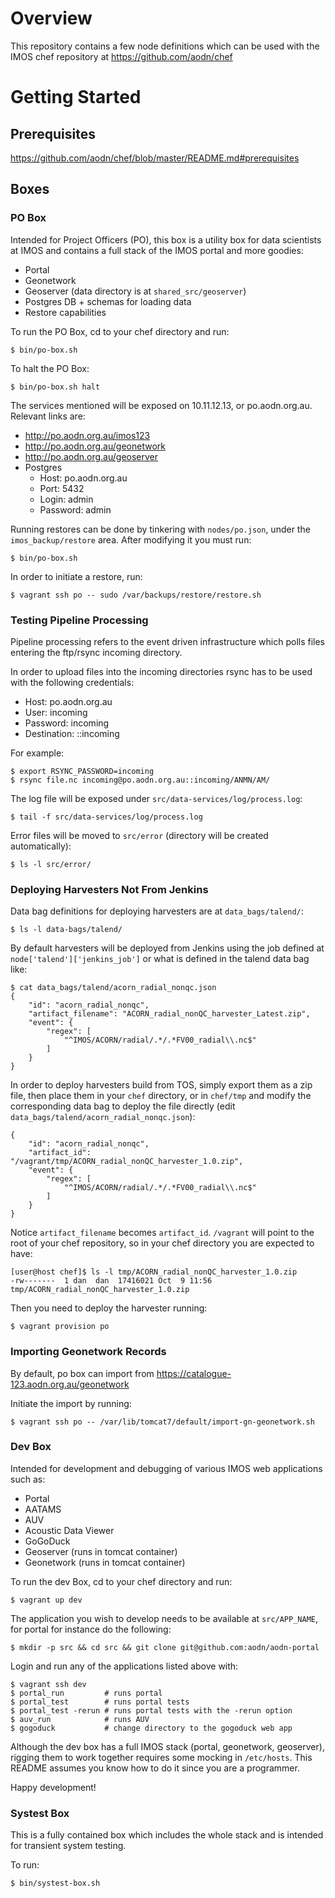 # Overview

This repository contains a few node definitions which can be used with the IMOS
chef repository at https://github.com/aodn/chef

# Getting Started

## Prerequisites

https://github.com/aodn/chef/blob/master/README.md#prerequisites

## Boxes

### PO Box

Intended for Project Officers (PO), this box is a utility box for data
scientists at IMOS and contains a full stack of the IMOS portal and more
goodies:
 * Portal
 * Geonetwork
 * Geoserver (data directory is at `shared_src/geoserver`)
 * Postgres DB + schemas for loading data
 * Restore capabilities

To run the PO Box, cd to your chef directory and run:
```
$ bin/po-box.sh
```

To halt the PO Box:
```
$ bin/po-box.sh halt
```

The services mentioned will be exposed on 10.11.12.13, or po.aodn.org.au.
Relevant links are:
 * http://po.aodn.org.au/imos123
 * http://po.aodn.org.au/geonetwork
 * http://po.aodn.org.au/geoserver
 * Postgres
   * Host: po.aodn.org.au
   * Port: 5432
   * Login: admin
   * Password: admin

Running restores can be done by tinkering with `nodes/po.json`, under the
`imos_backup/restore` area. After modifying it you must run:
```
$ bin/po-box.sh
```

In order to initiate a restore, run:
```
$ vagrant ssh po -- sudo /var/backups/restore/restore.sh
```

### Testing Pipeline Processing

Pipeline processing refers to the event driven infrastructure which polls files
entering the ftp/rsync incoming directory.

In order to upload files into the incoming directories rsync has to be used
with the following credentials:
 * Host: po.aodn.org.au
 * User: incoming
 * Password: incoming
 * Destination: ::incoming

For example:
```
$ export RSYNC_PASSWORD=incoming
$ rsync file.nc incoming@po.aodn.org.au::incoming/ANMN/AM/
```

The log file will be exposed under `src/data-services/log/process.log`:
```
$ tail -f src/data-services/log/process.log
```

Error files will be moved to `src/error` (directory will be created automatically):
```
$ ls -l src/error/
```

### Deploying Harvesters Not From Jenkins

Data bag definitions for deploying harvesters are at `data_bags/talend/`:
```
$ ls -l data-bags/talend/
```

By default harvesters will be deployed from Jenkins using the job defined at
`node['talend']['jenkins_job']` or what is defined in the talend data bag like:
```
$ cat data_bags/talend/acorn_radial_nonqc.json
{
    "id": "acorn_radial_nonqc",
    "artifact_filename": "ACORN_radial_nonQC_harvester_Latest.zip",
    "event": {
        "regex": [
            "^IMOS/ACORN/radial/.*/.*FV00_radial\\.nc$"
        ]
    }
}
```

In order to deploy harvesters build from TOS, simply export them as a zip file,
then place them in your `chef` directory, or in `chef/tmp` and modify the
corresponding data bag to deploy the file directly (edit
`data_bags/talend/acorn_radial_nonqc.json`):
```
{
    "id": "acorn_radial_nonqc",
    "artifact_id": "/vagrant/tmp/ACORN_radial_nonQC_harvester_1.0.zip",
    "event": {
        "regex": [
            "^IMOS/ACORN/radial/.*/.*FV00_radial\\.nc$"
        ]
    }
}
```

Notice `artifact_filename` becomes `artifact_id`. `/vagrant` will point to the
root of your chef repository, so in your chef directory you are expected to
have:
```
[user@host chef]$ ls -l tmp/ACORN_radial_nonQC_harvester_1.0.zip 
-rw-------  1 dan  dan  17416021 Oct  9 11:56 tmp/ACORN_radial_nonQC_harvester_1.0.zip
```

Then you need to deploy the harvester running:
```
$ vagrant provision po
```

### Importing Geonetwork Records

By default, po box can import from https://catalogue-123.aodn.org.au/geonetwork

Initiate the import by running:
```
$ vagrant ssh po -- /var/lib/tomcat7/default/import-gn-geonetwork.sh
```

### Dev Box

Intended for development and debugging of various IMOS web applications such as:
 * Portal
 * AATAMS
 * AUV
 * Acoustic Data Viewer
 * GoGoDuck
 * Geoserver (runs in tomcat container)
 * Geonetwork (runs in tomcat container)

To run the dev Box, cd to your chef directory and run:
```
$ vagrant up dev
```

The application you wish to develop needs to be available at `src/APP_NAME`,
for portal for instance do the following:
```
$ mkdir -p src && cd src && git clone git@github.com:aodn/aodn-portal
```

Login and run any of the applications listed above with:
```
$ vagrant ssh dev
$ portal_run         # runs portal
$ portal_test        # runs portal tests
$ portal_test -rerun # runs portal tests with the -rerun option
$ auv_run            # runs AUV
$ gogoduck           # change directory to the gogoduck web app
```

Although the dev box has a full IMOS stack (portal, geonetwork, geoserver),
rigging them to work together requires some mocking in `/etc/hosts`. This
README assumes you know how to do it since you are a programmer.

Happy development!

### Systest Box

This is a fully contained box which includes the whole stack and is intended
for transient system testing.

To run:
```
$ bin/systest-box.sh
```

